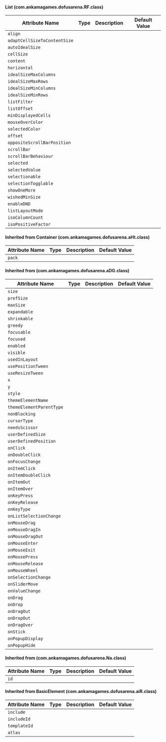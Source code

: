 #### List (com.ankamagames.dofusarena.RF.class)

| Attribute Name | Type | Description | Default Value |
|-----|----|---|---|
|``align``|        |        |
|``adaptCellSizeToContentSize``|        |        |
|``autoIdealSize``|        |        |
|``cellSize``|        |        |
|``content``|        |        |
|``horizontal``|        |        |
|``idealSizeMaxColumns``|        |        |
|``idealSizeMaxRows``|        |        |
|``idealSizeMinColumns``|        |        |
|``idealSizeMinRows``|        |        |
|``listFilter``|        |        |
|``listOffset``|        |        |
|``minDisplayedCells``|        |        |
|``mouseOverColor``|        |        |
|``selectedColor``|        |        |
|``offset``|        |        |
|``oppositeScrollBarPosition``|        |        |
|``scrollBar``|        |        |
|``scrollBarBehaviour``|        |        |
|``selected``|        |        |
|``selectedValue``|        |        |
|``selectionable``|        |        |
|``selectionTogglable``|        |        |
|``showOneMore``|        |        |
|``wishedMinSize``|        |        |
|``enableDND``|        |        |
|``listLayoutMode``|        |        |
|``isoColumnCount``|        |        |
|``isoPositiveFactor``|        |        |
#### Inherited from Container (com.ankamagames.dofusarena.aHt.class)

| Attribute Name | Type | Description | Default Value |
|-----|----|---|---|
|``pack``|        |        |
#### Inherited from  (com.ankamagames.dofusarena.aDG.class)

| Attribute Name | Type | Description | Default Value |
|-----|----|---|---|
|``size``|        |        |
|``prefSize``|        |        |
|``maxSize``|        |        |
|``expandable``|        |        |
|``shrinkable``|        |        |
|``greedy``|        |        |
|``focusable``|        |        |
|``focused``|        |        |
|``enabled``|        |        |
|``visible``|        |        |
|``usedInLayout``|        |        |
|``usePositionTween``|        |        |
|``useResizeTween``|        |        |
|``x``|        |        |
|``y``|        |        |
|``style``|        |        |
|``themeElementName``|        |        |
|``themeElementParentType``|        |        |
|``nonBlocking``|        |        |
|``cursorType``|        |        |
|``needsScissor``|        |        |
|``userDefinedSize``|        |        |
|``userDefinedPosition``|        |        |
|``onClick``|        |        |
|``onDoubleClick``|        |        |
|``onFocusChange``|        |        |
|``onItemClick``|        |        |
|``onItemDoubleClick``|        |        |
|``onItemOut``|        |        |
|``onItemOver``|        |        |
|``onKeyPress``|        |        |
|``onKeyRelease``|        |        |
|``onKeyType``|        |        |
|``onListSelectionChange``|        |        |
|``onMouseDrag``|        |        |
|``onMouseDragIn``|        |        |
|``onMouseDragOut``|        |        |
|``onMouseEnter``|        |        |
|``onMouseExit``|        |        |
|``onMousePress``|        |        |
|``onMouseRelease``|        |        |
|``onMouseWheel``|        |        |
|``onSelectionChange``|        |        |
|``onSliderMove``|        |        |
|``onValueChange``|        |        |
|``onDrag``|        |        |
|``onDrop``|        |        |
|``onDragOut``|        |        |
|``onDropOut``|        |        |
|``onDragOver``|        |        |
|``onStick``|        |        |
|``onPopupDisplay``|        |        |
|``onPopupHide``|        |        |
#### Inherited from  (com.ankamagames.dofusarena.Na.class)

| Attribute Name | Type | Description | Default Value |
|-----|----|---|---|
|``id``|        |        |
#### Inherited from BasicElement (com.ankamagames.dofusarena.aiR.class)

| Attribute Name | Type | Description | Default Value |
|-----|----|---|---|
|``include``|        |        |
|``includeId``|        |        |
|``templateId``|        |        |
|``atlas``|        |        |
